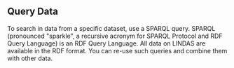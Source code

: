 ## Query Data

To search in data from a specific dataset, use a SPARQL query. SPARQL (pronounced \"sparkle\", a recursive acronym for SPARQL Protocol and RDF Query Language) is an RDF Query Language. All data on LINDAS are available in the RDF format. You can re-use such queries and combine them with other data.
